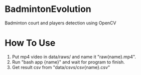 # BadmintonEvolution
Badminton court and players detection using OpenCV

# How To Use
1. Put mp4 video in data/raws/ and name it "raw{name}.mp4".
2. Run "bash app {name}" and wait for program to finish.
3. Get result csv from "data/csvs/csv{name}.csv"